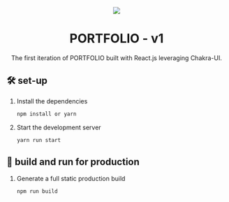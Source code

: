 <p align="center">
  <img src="https://img.icons8.com/color/48/000000/magritte.png"/>
</p>
<h1 align="center">
  PORTFOLIO - v1
</h1>
<p align="center">
  The first iteration of PORTFOLIO built with React.js leveraging Chakra-UI.
</p>


## 🛠 set-up

1. Install the dependencies

   ```sh
   npm install or yarn
   ```

2. Start the development server

   ```sh
   yarn run start
   ```

## 🚀 build and run for production

1. Generate a full static production build

   ```sh
   npm run build
   ```


